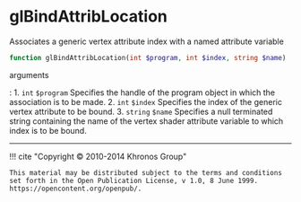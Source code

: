 # glBindAttribLocation
Associates a generic vertex attribute index with a named attribute variable

```php
function glBindAttribLocation(int $program, int $index, string $name) : void
```



arguments

:    1. `int` `$program` Specifies the handle of the program object in which the
    association is to be made.
    2. `int` `$index` Specifies the index of the generic vertex attribute to be
    bound.
    3. `string` `$name` Specifies a null terminated string containing the name of
    the vertex shader attribute variable to which index is to be bound.



---
     

!!! cite "Copyright © 2010-2014 Khronos Group"

    This material may be distributed subject to the terms and conditions set forth in the Open Publication License, v 1.0, 8 June 1999. https://opencontent.org/openpub/.